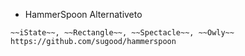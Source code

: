 - HammerSpoon Alternativeto
  

```
~~iState~~, ~~Rectangle~~, ~~Spectacle~~, ~~Owly~~
https://github.com/sugood/hammerspoon
```



